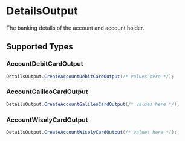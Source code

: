 # DetailsOutput

The banking details of the account and account holder.


## Supported Types

### AccountDebitCardOutput

```csharp
DetailsOutput.CreateAccountDebitCardOutput(/* values here */);
```

### AccountGalileoCardOutput

```csharp
DetailsOutput.CreateAccountGalileoCardOutput(/* values here */);
```

### AccountWiselyCardOutput

```csharp
DetailsOutput.CreateAccountWiselyCardOutput(/* values here */);
```
